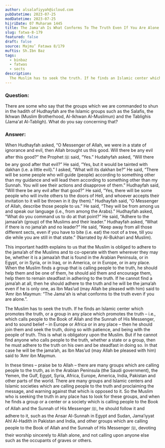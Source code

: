 ```yaml
---
author: alsalafiyyah@icloud.com
pubDatetime: 2023-07-25
modDatetime: 2023-07-25
hijriDate: 07 Muharam 1445
title: The Jama'ah Is What Conforms To The Truth Even If You Are Alone
slug: fatwa-8-179
featured: false
draft: false
source: Majmu’ Fatawa 8/179
muftis: Sh.Ibn Baz
tags:
  - binbaz
  - fatwas
  - sects
description:
  The Muslim has to seek the truth. If he finds an Islamic center which promotes the truth, or a group in any place which promotes the truth.
---
```


### Question: 

There are some who say that the groups which we are commanded to shun in the hadith of Hudhayfah are the Islamic groups such as the Salafis, the Ikhwan (Muslim Brotherhood, Al-Ikhwan Al-Muslimun) and the Tablighis (Jama'at Al-Tabligh). What do you say concerning that?

### Answer: 

When Hudhayfah asked, “O Messenger of Allah, we were in a state of ignorance and evil, then Allah brought us this good. Will there be any evil after this good?” the Prophet ﷺ said, “Yes.” Hudahyfah asked, “Will there be any good after that evil?” He said, “Yes, but it would be tainted with dakhan (i.e. a little evil).” I asked, “What will its dakhan be?” He said, “There will be some people who will guide (people) according to something other than my guidance and will lead them according to something other than my Sunnah. You will see their actions and disapprove of them.” Hudhayfah said, “Will there be any evil after that good?” He said, “Yes, there will be some people who will invite others to the doors of Hell, and whoever accepts their invitation to it will be thrown in it (by them).” Hudhayfah said, “O Messenger of Allah, describe those people to us.” He said, “They will be from among us and speak our language (i.e., from among the Arabs).” Hudhayfah asked, “What do you command us to do at that point?” He said, “Adhere to the jamaa’ah (group) of the Muslims and their leader.” Hudhayfah asked, “What if there is no jama’ah and no leader?” He said, “Keep away from all those different sects, even if you have to bite (i.e. eat) the root of a tree, till you die while you are still in that state.” (Narrated by Al-Bukhari and Muslim). 

This important hadith explains to us that the Muslim is obliged to adhere to the jama’ah of the Muslims and to co-operate with them wherever they may be, whether it is a jamaa’ah that is found in the Arabian Peninsula, or in Egypt, or in Syria, or in Iraq, or in America, or in Europe, or in any place. When the Muslim finds a group that is calling people to the truth, he should help them and be one of them, he should aid them and encourage them, help them to remain steadfast in adhering to the truth. If he cannot find a jama’ah at all, then he should adhere to the truth and he will be the jama’ah even if he is only one, as Ibn Mas’ud (may Allah be pleased with him) said to ‘Amr ibn Maymun: “The Jama'ah is what conforms to the truth even if you are alone.”. 

The Muslim has to seek the truth. If he finds an Islamic center which promotes the truth, or a group in any place which promotes the truth – i.e., which calls people to the Book of Allah and the Sunnah of His Messenger, and to sound belief – in Europe or Africa or in any place – then he should join them and seek the truth, doing so with patience, and being with the people of truth. This is what is obligatory upon the Muslim. But if he cannot find anyone who calls people to the truth, whether a state or a group, then he must adhere to the truth on his own and be steadfast in doing so. In that case he will be the jama’ah, as Ibn Mas’ud (may Allah be pleased with him) said to ‘Amr ibn Maymun. 

In these times – praise be to Allah – there are many groups which are calling people to the truth, as in the Arabian Peninsula (the Saudi government), the Yemen, the Gulf, Egypt, Syria, Africa, Europe, America, India, Pakistan and other parts of the world. There are many groups and Islamic centers and Islamic societies which are calling people to the truth and proclaiming the message, and warning against that which is opposed to it. So the Muslim who is seeking the truth in any place has to look for these groups, and when he finds a group or a center or a society which is calling people to the Book of Allah and the Sunnah of His Messenger ﷺ, he should follow it and adhere to it, such as the Ansar Al-Sunnah in Egypt and Sudan, Jama’iyyat Ahl Al-Hadith in Pakistan and India, and other groups which are calling people to the Book of Allah and the Sunnah of His Messenger ﷺ, devoting their worship sincerely to Allah alone, and not calling upon anyone else such as the occupants of graves or others.
